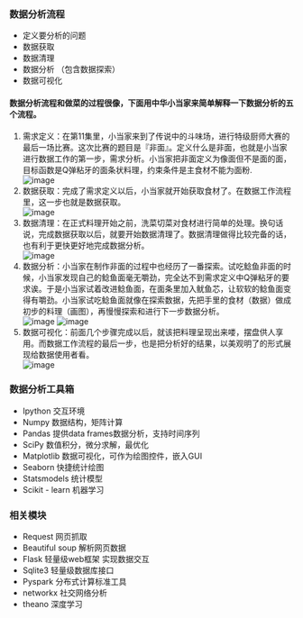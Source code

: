 ### 数据分析流程
- 定义要分析的问题
- 数据获取
- 数据清理
- 数据分析 （包含数据探索）
- 数据可视化
	
#### 数据分析流程和做菜的过程很像，下面用中华小当家来简单解释一下数据分析的五个流程。
1. 需求定义：在第11集里，小当家来到了传说中的斗味场，进行特级厨师大赛的最后一场比赛。这次比赛的题目是『非面』。定义什么是非面，也就是小当家进行数据工作的第一步，需求分析。小当家把非面定义为像面但不是面的面，目标函数是Q弹粘牙的面条状料理，约束条件是主食材不能为面粉.  
![image](https://github.com/linmiao/Data102/blob/master/assignment/1w/screenshot/1.png)
2. 数据获取：完成了需求定义以后，小当家就开始获取食材了。在数据工作流程里，这一步也就是数据获取。  
![image](https://github.com/linmiao/Data102/blob/master/assignment/1w/screenshot/2.png)
3. 数据清理：在正式料理开始之前，洗菜切菜对食材进行简单的处理。换句话说，完成数据获取以后，就要开始数据清理了。数据清理做得比较完备的话，也有利于更快更好地完成数据分析。  
![image](https://github.com/linmiao/Data102/blob/master/assignment/1w/screenshot/3.png)
4. 数据分析：小当家在制作非面的过程中也经历了一番探索。试吃鲶鱼非面的时候，小当家发现自己的鲶鱼面毫无嚼劲，完全达不到需求定义中Q弹粘牙的要求诶。于是小当家试着改进鲶鱼面，在面条里加入鱿鱼芯，让软软的鲶鱼面变得有嚼劲。小当家试吃鲶鱼面就像在探索数据，先把手里的食材（数据）做成初步的料理（画图），再慢慢探索和进行下一步数据分析。  
![image](https://github.com/linmiao/Data102/blob/master/assignment/1w/screenshot/4.png)
![image](https://github.com/linmiao/Data102/blob/master/assignment/1w/screenshot/5.png)
5. 数据可视化：前面几个步骤完成以后，就该把料理呈现出来喽，摆盘供人享用。而数据工作流程的最后一步，也是把分析好的结果，以美观明了的形式展现给数据使用者看。  
![image](https://github.com/linmiao/Data102/blob/master/assignment/1w/screenshot/6.png)	

### 数据分析工具箱
- Ipython
交互环境
- Numpy
数据结构，矩阵计算
- Pandas
提供data frames数据分析，支持时间序列
- SciPy
数值积分，微分求解，最优化
- Matplotlib
数据可视化，可作为绘图控件，嵌入GUI
- Seaborn
快捷统计绘图
- Statsmodels
统计模型
- Scikit - learn
机器学习

### 相关模块
- Request 网页抓取
- Beautiful soup 解析网页数据
- Flask 轻量级web框架 实现数据交互
- Sqlite3 轻量级数据库接口
- Pyspark 分布式计算标准工具
- networkx 社交网络分析
- theano 深度学习
